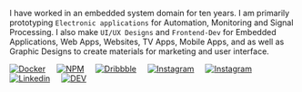 I have worked in an embedded system domain for ten years. I am primarily prototyping `Electronic applications` for Automation, Monitoring and Signal Processing. I also make `UI/UX Designs` and `Frontend-Dev` for Embedded Applications, Web Apps, Websites, TV Apps, Mobile Apps, and as well as Graphic Designs to create materials for marketing and user interface.

[![Docker](https://github.com/loouislow81/loouislow81/blob/master/assets/docker.png?raw=true)](https://hub.docker.com/u/loouislow81) &nbsp;&nbsp;&nbsp; [![NPM](https://github.com/loouislow81/loouislow81/blob/master/assets/npm.png?raw=true)](https://www.npmjs.com/~loouislow) &nbsp;&nbsp;&nbsp; [![Dribbble](https://github.com/loouislow81/loouislow81/blob/master/assets/dribbble.png?raw=true)](https://www.dribbble.com/loouislow) &nbsp;&nbsp;&nbsp; [![Instagram](https://github.com/loouislow81/loouislow81/blob/master/assets/instagram.png?raw=true)](https://www.instagram.com/loouislow) &nbsp;&nbsp;&nbsp; [![Instagram](https://github.com/loouislow81/loouislow81/blob/master/assets/soundcloud.png?raw=true)](https://soundcloud.com/overload-project) &nbsp;&nbsp;&nbsp; [![Linkedin](https://github.com/loouislow81/loouislow81/blob/master/assets/linkedin.png?raw=true)](https://www.linkedin.com/in/loouis-low) &nbsp;&nbsp;&nbsp; [![DEV](https://github.com/loouislow81/loouislow81/blob/master/assets/devto.png?raw=true)](https://dev.to/loouislow)

